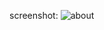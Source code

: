 
screenshot:
![about](https://user-images.githubusercontent.com/38703432/65841175-042c9500-e320-11e9-88ae-9e0f9de03e93.png)
